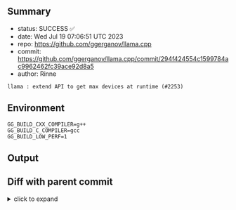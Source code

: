 ## Summary

- status: SUCCESS ✅
- date:   Wed Jul 19 07:06:51 UTC 2023
- repo:   https://github.com/ggerganov/llama.cpp
- commit: https://github.com/ggerganov/llama.cpp/commit/294f424554c1599784ac9962462fc39ace92d8a5
- author: Rinne
```
llama : extend API to get max devices at runtime (#2253)
```

## Environment

```
GG_BUILD_CXX_COMPILER=g++
GG_BUILD_C_COMPILER=gcc
GG_BUILD_LOW_PERF=1
```

## Output

## Diff with parent commit

<details><summary>click to expand</summary>

```diff
--- /home/ggml/results/llama.cpp/45/a1b07e9b20c33d71d8c849ff27d693a75a0269/ggml-1-arm64-cpu-low-perf/stdall	2023-07-19 07:02:05.210346500 +0000
+++ /home/ggml/results/llama.cpp/29/4f424554c1599784ac9962462fc39ace92d8a5/ggml-1-arm64-cpu-low-perf/stdall	2023-07-19 07:06:51.286337670 +0000
@@ -1,6 +1,6 @@
 mkdir: cannot create directory ‘/mnt/llama.cpp’: Permission denied
-rm: cannot remove '/home/ggml/results/llama.cpp/45/a1b07e9b20c33d71d8c849ff27d693a75a0269/ggml-1-arm64-cpu-low-perf/*.log': No such file or directory
-rm: cannot remove '/home/ggml/results/llama.cpp/45/a1b07e9b20c33d71d8c849ff27d693a75a0269/ggml-1-arm64-cpu-low-perf/*.exit': No such file or directory
-rm: cannot remove '/home/ggml/results/llama.cpp/45/a1b07e9b20c33d71d8c849ff27d693a75a0269/ggml-1-arm64-cpu-low-perf/*.md': No such file or directory
-0.00user 0.01system 0:00.01elapsed 100%CPU (0avgtext+0avgdata 3348maxresident)k
-0inputs+8outputs (0major+1378minor)pagefaults 0swaps
+rm: cannot remove '/home/ggml/results/llama.cpp/29/4f424554c1599784ac9962462fc39ace92d8a5/ggml-1-arm64-cpu-low-perf/*.log': No such file or directory
+rm: cannot remove '/home/ggml/results/llama.cpp/29/4f424554c1599784ac9962462fc39ace92d8a5/ggml-1-arm64-cpu-low-perf/*.exit': No such file or directory
+rm: cannot remove '/home/ggml/results/llama.cpp/29/4f424554c1599784ac9962462fc39ace92d8a5/ggml-1-arm64-cpu-low-perf/*.md': No such file or directory
+0.00user 0.01system 0:00.01elapsed 105%CPU (0avgtext+0avgdata 3344maxresident)k
+0inputs+8outputs (0major+1372minor)pagefaults 0swaps
```
</details>

